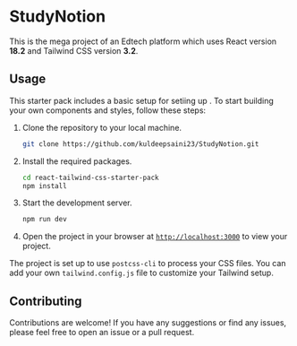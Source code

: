 # StudyNotion

This is the mega project of an Edtech platform which uses React version **18.2** and Tailwind CSS version **3.2**.

## Usage

This starter pack includes a basic setup for setiing up . To start building your own components and styles, follow these steps:

1. Clone the repository to your local machine.
    ```sh
    git clone https://github.com/kuldeepsaini23/StudyNotion.git
    ```

1. Install the required packages.
    ```sh
    cd react-tailwind-css-starter-pack
    npm install
    ```

1. Start the development server.
    ```sh
    npm run dev
    ```
1. Open the project in your browser at [`http://localhost:3000`](http://localhost:3000) to view your project.

The project is set up to use `postcss-cli` to process your CSS files. You can add your own `tailwind.config.js` file to customize your Tailwind setup.

## Contributing

Contributions are welcome! If you have any suggestions or find any issues, please feel free to open an issue or a pull request.
